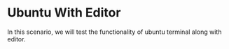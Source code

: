 # Ubuntu With Editor

In this scenario, we will test the functionality of ubuntu terminal along with editor.